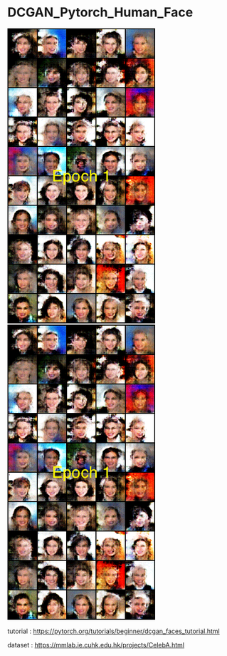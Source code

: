 # DCGAN_Pytorch_Human_Face

![](https://github.com/ninenox-dev/DCGAN_Pytorch_Human_Face/blob/main/trainning.gif) ![](https://github.com/ninenox-dev/DCGAN_Pytorch_Human_Face/blob/main/trainning.gif)

tutorial : https://pytorch.org/tutorials/beginner/dcgan_faces_tutorial.html 

dataset : https://mmlab.ie.cuhk.edu.hk/projects/CelebA.html
